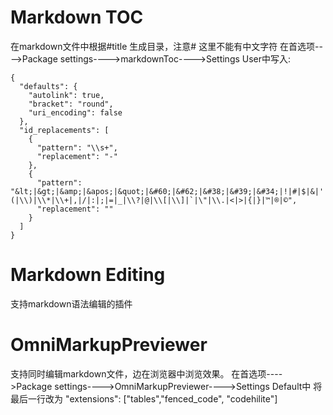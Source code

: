 # Markdown TOC
在markdown文件中根据#title 生成目录，注意# 这里不能有中文字符
在首选项---->Package settings---->markdownToc---->Settings User中写入:
```
{
  "defaults": {
    "autolink": true,
    "bracket": "round",
    "uri_encoding": false
  },
  "id_replacements": [
    {
      "pattern": "\\s+",
      "replacement": "-"
    },
    {
      "pattern": "&lt;|&gt;|&amp;|&apos;|&quot;|&#60;|&#62;|&#38;|&#39;|&#34;|!|#|$|&|'|\\(|\\)|\\*|\\+|,|/|:|;|=|_|\\?|@|\\[|\\]|`|\"|\\.|<|>|{|}|™|®|©",
      "replacement": ""
    }
  ]
}
```

# Markdown Editing
支持markdown语法编辑的插件

# OmniMarkupPreviewer
支持同时编辑markdown文件，边在浏览器中浏览效果。
在首选项---->Package settings---->OmniMarkupPreviewer---->Settings Default中
将最后一行改为
"extensions": ["tables","fenced_code", "codehilite"]

